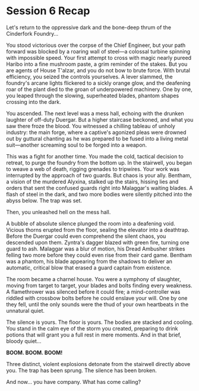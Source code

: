 # Session 6 Recap

<link rel="stylesheet" href="../drow_theme.css">

Let's return to the oppressive dark and the bone-deep thrum of the Cinderfork Foundry…

You stood victorious over the corpse of the Chief Engineer, but your path forward was blocked by a roaring wall of steel—a colossal turbine spinning with impossible speed. Your first attempt to cross with magic nearly pureed Haribo into a fine mushroom paste, a grim reminder of the stakes. But you are agents of House T'alzar, and you do not bow to brute force. With brutal efficiency, you seized the controls yourselves. A lever slammed, the foundry's arcane lights flickered to a sickly orange glow, and the deafening roar of the plant died to the groan of underpowered machinery. One by one, you leaped through the slowing, superheated blades, phantom shapes crossing into the dark.

You ascended. The next level was a mess hall, echoing with the drunken laughter of off-duty Duergar. But a higher staircase beckoned, and what you saw there froze the blood. You witnessed a chilling tableau of unholy industry: the main forge, where a captive's agonized pleas were drowned out by guttural chanting as he was prepared to be fused into a living metal suit—another screaming soul to be forged into a weapon.

This was a fight for another time. You made the cold, tactical decision to retreat, to purge the foundry from the bottom up. In the stairwell, you began to weave a web of death, rigging grenades to tripwires. Your work was interrupted by the approach of two guards. But chaos is your ally. Bentham, a vision of the murdered Alyxina, stalked up the stairs, hissing lies and orders that sent the confused guards right into Malaggar's waiting blades. A flash of steel in the dark, and two more bodies were silently pitched into the abyss below. The trap was set.

Then, you unleashed hell on the mess hall.

A bubble of absolute silence plunged the room into a deafening void. Vicious thorns erupted from the floor, sealing the elevator into a deathtrap. Before the Duergar could even comprehend the silent chaos, you descended upon them. Zyntra's dagger blazed with green fire, turning one guard to ash. Malaggar was a blur of motion, his Dread Ambusher strikes felling two more before they could even rise from their card game. Bentham was a phantom, his blade appearing from the shadows to deliver an automatic, critical blow that erased a guard captain from existence.

The room became a charnel house. You were a symphony of slaughter, moving from target to target, your blades and bolts finding every weakness. A flamethrower was silenced before it could fire; a mind-controller was riddled with crossbow bolts before he could enslave your will. One by one they fell, until the only sounds were the thud of your own heartbeats in the unnatural quiet.

The silence is yours. The floor is yours. The bodies are stacked and cooling. You stand in the calm eye of the storm you created, preparing to drink potions that will grant you a full rest in mere moments. And in that brief, bloody quiet…

**BOOM. BOOM. BOOM!**

Three distinct, violent explosions detonate from the stairwell directly above you. The trap has been sprung. The silence has been broken.

And now… you have company. What has come calling?